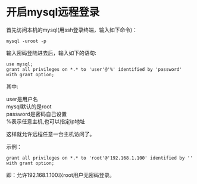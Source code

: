 # 开启mysql远程登录

首先访问本机的mysql(用ssh登录终端，输入如下命令)：

	mysql -uroot -p

输入密码登陆进去后，输入如下的语句:

	use mysql;
	grant all privileges on *.* to 'user'@'%' identified by 'password' with grant option;

其中:			

user是用户名		
mysql默认的是root 			
password是密码自己设置 			
%表示任意主机,也可以指定ip地址			

这样就允许远程任意一台主机访问了。

示例：

	grant all privileges on *.* to 'root'@'192.168.1.100' identified by '' with grant option;

即：允许192.168.1.100以root用户无密码登录。
